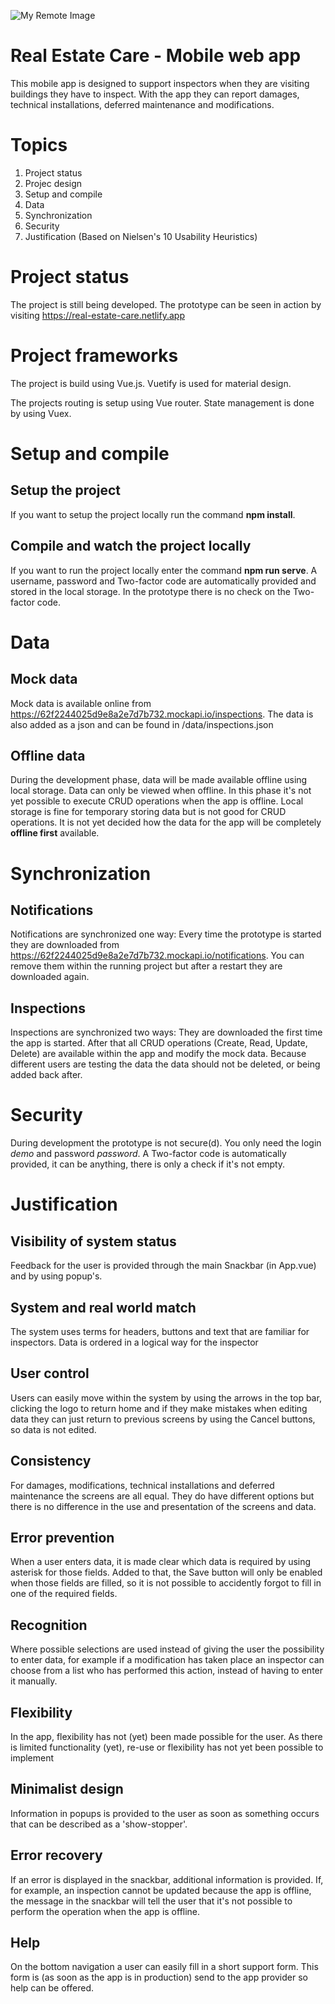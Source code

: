 ![My Remote Image](https://real-estate-care.netlify.app/img/realesatecarebanner.png)
# Real Estate Care - Mobile web app

This mobile app is designed to support inspectors when they are visiting buildings they have to inspect. With the app they can report damages, technical installations, deferred maintenance and modifications.

# Topics

1. Project status
2. Projec design
3. Setup and compile
4. Data
5. Synchronization
6. Security
7. Justification (Based on Nielsen's 10 Usability Heuristics)

# Project status

The project is still being developed. The prototype can be seen in action by visiting https://real-estate-care.netlify.app

# Project frameworks

The project is build using Vue.js. Vuetify is used for material design.

The projects routing is setup using Vue router. State management is done by using Vuex.

# Setup and compile

## Setup the project

If you want to setup the project locally run the command **npm install**.

## Compile and watch the project locally

If you want to run the project locally enter the command **npm run serve**. A username, password and Two-factor code are automatically provided and stored in the local storage. In the prototype there is no check on the Two-factor code.

# Data

## Mock data

Mock data is available online from https://62f2244025d9e8a2e7d7b732.mockapi.io/inspections. The data is also added as a json and can be found in /data/inspections.json

## Offline data

During the development phase, data will be made available offline using local storage. Data can only be viewed when offline. In this phase it's not yet possible to execute CRUD operations when the app is offline. Local storage is fine for temporary storing data but is not good for CRUD operations. It is not yet decided how the data for the app will be completely **offline first** available.

# Synchronization

## Notifications

Notifications are synchronized one way: Every time the prototype is started they are downloaded from https://62f2244025d9e8a2e7d7b732.mockapi.io/notifications. You can remove them within the running project but after a restart they are downloaded again.

## Inspections

Inspections are synchronized two ways: They are downloaded the first time the app is started. After that all CRUD operations (Create, Read, Update, Delete) are available within the app and modify the mock data. Because different users are testing the data the data should not be deleted, or being added back after.

# Security
During development the prototype is not secure(d). You only need the login *demo* and password *password*. A Two-factor code is automatically provided, it can be anything, there is only a check if it's not empty.

# Justification

## Visibility of system status

Feedback for the user is provided through the main Snackbar (in App.vue) and by using popup's.

## System and real world match

The system uses terms for headers, buttons and text that are familiar for inspectors. Data is ordered in a logical way for the inspector

## User control

Users can easily move within the system by using the arrows in the top bar, clicking the logo to return home and if they make mistakes when editing data they can just return to previous screens by using the Cancel buttons, so data is not edited.

## Consistency

For damages, modifications, technical installations and deferred maintenance the screens are all equal. They do have different options but there is no difference in the use and presentation of the screens and data.

## Error prevention

When a user enters data, it is made clear which data is required by using asterisk for those fields. Added to that, the Save button will only be enabled when those fields are filled, so it is not possible to accidently forgot to fill in one of the required fields.

## Recognition

Where possible selections are used instead of giving the user the possibility to enter data, for example if a modification has taken place an inspector can choose from a list who has performed this action, instead of having to enter it manually.

## Flexibility

In the app, flexibility has not (yet) been made possible for the user. As there is limited functionality (yet), re-use or flexibility has not yet been possible to implement

## Minimalist design

Information in popups is provided to the user as soon as something occurs that can be described as a 'show-stopper'.

## Error recovery

If an error is displayed in the snackbar, additional information is provided. If, for example, an inspection cannot be updated because the app is offline, the message in the snackbar will tell the user that it's not possible to perform the operation when the app is offline.

## Help

On the bottom navigation a user can easily fill in a short support form. This form is (as soon as the app is in production) send to the app provider so help can be offered.
